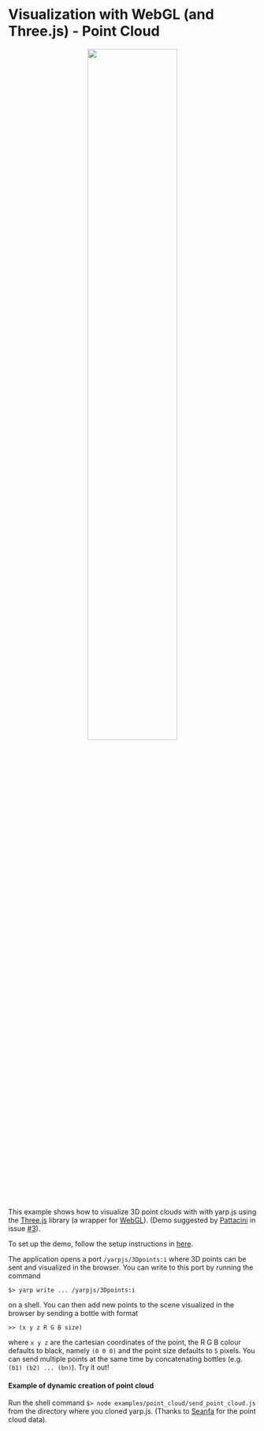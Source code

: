 # Visualization with WebGL (and Three.js) - Point Cloud

<p align='center'>
<img src="https://github.com/robotology/yarp.js/blob/master/images/example_browser_point_cloud.png" width="60%">
</p>

This example shows how to visualize 3D point clouds with with yarp.js using the [Three.js](https://github.com/mrdoob/three.js/) library (a wrapper for [WebGL](https://en.wikipedia.org/wiki/WebGL?oldformat=true)). (Demo suggested by [Pattacini](https://github.com/pattacini) in issue [#3](https://github.com/robotology/yarp.js/issues/3)). 

To set up the demo, follow the setup instructions in [here](examples).

The application opens a port `/yarpjs/3Dpoints:i` where 3D points can be sent and visualized in the browser. You can write to this port by running the command 
```
$> yarp write ... /yarpjs/3Dpoints:i
```
on a shell. You can then add new points to the scene visualized in the browser by sending a bottle with format
```
>> (x y z R G B size)
```
where `x y z` are the cartesian coordinates of the point, the R G B colour defaults to black, namely `(0 0 0)` and the point size defaults to `5` pixels. 
You can send multiple points at the same time by concatenating bottles (e.g. `(b1) (b2) ... (bn)`). Try it out!


#### Example of dynamic creation of point cloud

Run the shell command `$> node examples/point_cloud/send_point_cloud.js` from the directory where you cloned yarp.js. (Thanks to [Seanfa](https://github.com/seanfa) for the point cloud data).


